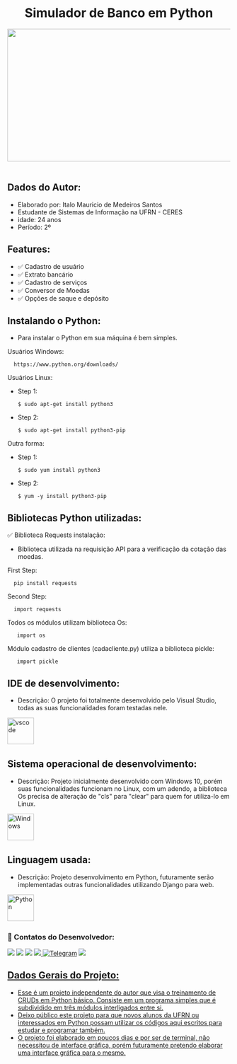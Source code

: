 
<h1 align="center">Simulador de Banco em Python </h1>

<p align="center">
<img src="https://media1.giphy.com/media/coxQHKASG60HrHtvkt/giphy.gif?cid=790b76114f808b9131dd7a0d9df3864154fa6d2feccf8f5a&rid=giphy.gif&ct=g" width="700" height="300"/>&nbsp;
</p>


## Dados do Autor:
* Elaborado por: Italo Mauricio de Medeiros Santos
*  Estudante de Sistemas de Informação na UFRN - CERES
*  idade: 24 anos
* Período: 2º


## Features:

- ✅ Cadastro de usuário
- ✅ Extrato bancário
- ✅ Cadastro de serviços
- ✅ Conversor de Moedas
- ✅ Opções de saque e depósito


## Instalando o Python:

* Para instalar o Python em sua máquina é bem simples.

Usuários Windows:

      https://www.python.org/downloads/
      
Usuários Linux:
      
* Step 1:
      
      $ sudo apt-get install python3
    
* Step 2:

      $ sudo apt-get install python3-pip
    
 Outra forma:
 
* Step 1:
 
      $ sudo yum install python3
     
* Step 2:

      $ yum -y install python3-pip
      

## Bibliotecas Python utilizadas:

✅ Biblioteca Requests instalação:

* Biblioteca utilizada na requisição API para a verificação da cotação das moedas.

First Step:

      pip install requests
      
Second Step:

      import requests
    


Todos os módulos utilizam biblioteca Os:

       import os
       
  
Módulo cadastro de clientes (cadacliente.py) utiliza a biblioteca pickle:
       
       import pickle
    
## IDE de desenvolvimento:

* Descrição: O projeto foi totalmente desenvolvido pelo Visual Studio, todas as suas funcionalidades foram testadas nele.

<img src="https://cdn.jsdelivr.net/gh/devicons/devicon/icons/vscode/vscode-original-wordmark.svg" title="vscode" alt="vscode" width="60" height="60"/>&nbsp;

## Sistema operacional de desenvolvimento:

* Descrição: Projeto inicialmente desenvolvido com Windows 10, porém suas funcionalidades funcionam no Linux, com um adendo, a biblioteca Os precisa de alteração de "cls" para "clear" para quem for utiliza-lo em Linux.

<img src="https://cdn.jsdelivr.net/gh/devicons/devicon/icons/windows8/windows8-original.svg" title="Windows" alt="Windows" width="60" height="60"/>&nbsp;
    
## Linguagem usada:

* Descrição: Projeto desenvolvimento em Python, futuramente serão implementadas outras funcionalidades utilizando Django para web.

<div>
  <img src="https://cdn.jsdelivr.net/gh/devicons/devicon/icons/python/python-original.svg" title="Python" alt="Python" width="60" height="60"/>&nbsp;

### :calling: Contatos do Desenvolvedor:
<div>

[<img src = "https://img.shields.io/badge/instagram-%23E4405F.svg?&style=for-the-badge&logo=instagram&logoColor=white">](https://www.instagram.com/italomauricio1/) <a href = "mailto:italomauricio98@gmail.com"><img src="https://img.shields.io/badge/Gmail-D14836?style=for-the-badge&logo=gmail&logoColor=white" target="_blank"></a> [<img src="https://img.shields.io/badge/twitter-%231DA1F2.svg?&style=for-the-badge&logo=twitter&logoColor=white" />](https://twitter.com/USERNAME)  [<img src="https://img.shields.io/badge/linkedin-%230077B5.svg?&style=for-the-badge&logo=linkedin&logoColor=white" />](https://www.linkedin.com/in/italo-mauricio-26b76b15a/)<a id="telegram" href="https://t.me/italomauricio1" target="_blank">  ![Telegram](https://img.shields.io/static/v1?style=for-the-badge&message=Telegram&color=26A5E4&logo=Telegram&logoColor=FFFFFF&label=)</a>  <a id="codersrank" href="https://profile.codersrank.io/user/italo-mauricio" target="_blank">
  <img src= "https://img.shields.io/static/v1?style=for-the-badge&message=CodersRank&color=67A4AC&logo=CodersRank&logoColor=FFFFFF&label=">

## Dados Gerais do Projeto:

* Esse é um projeto independente do autor que visa o treinamento de CRUDs em Python básico. Consiste em um programa simples que é subdividido em três módulos interligados entre si.
* Deixo público este projeto para que novos alunos da UFRN ou interessados em Python possam utilizar os códigos aqui escritos para estudar e programar também.
* O projeto foi elaborado em poucos dias e por ser de terminal, não necessitou de interface gráfica, porém futuramente pretendo elaborar uma interface gráfica para o mesmo.
